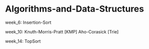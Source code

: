 # Algorithms-and-Data-Structures

week_6:
    Insertion-Sort

week_10:
    Knuth-Morris-Pratt [KMP] 
    Aho-Corasick [Trie]

week_14:
    TopSort
